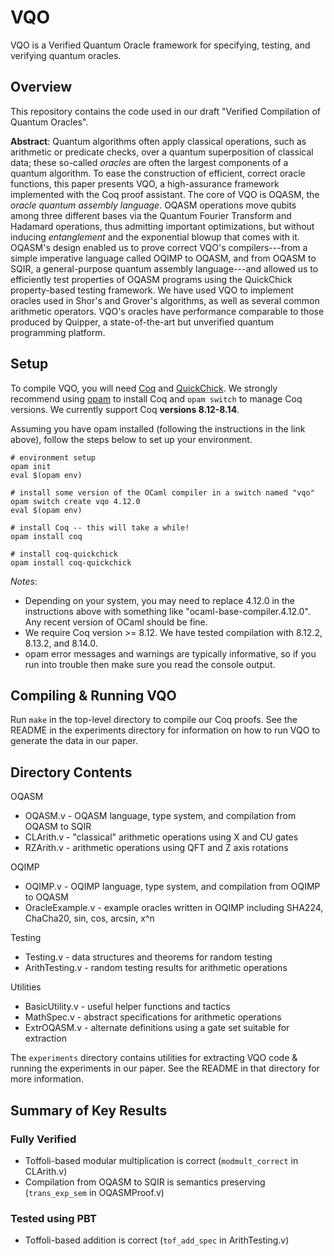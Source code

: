 # VQO

VQO is a Verified Quantum Oracle framework for specifying, testing, and verifying quantum oracles.

## Overview

This repository contains the code used in our draft "Verified Compilation of Quantum Oracles".

**Abstract**: Quantum algorithms often apply classical operations, such as arithmetic or predicate checks, over a quantum superposition of classical data; these so-called *oracles* are often the largest components of a quantum algorithm. To ease the construction of efficient, correct oracle functions, this paper presents VQO, a high-assurance framework implemented with the Coq proof assistant. The core of VQO is OQASM, the *oracle quantum assembly language*. OQASM operations move qubits among three different bases via the Quantum Fourier Transform and Hadamard operations, thus admitting important optimizations, but without inducing *entanglement* and the exponential blowup that comes with it. OQASM's design enabled us to prove correct VQO's compilers---from a simple imperative language called OQIMP to OQASM, and from OQASM to SQIR, a general-purpose quantum assembly language---and allowed us to efficiently test properties of OQASM programs using the QuickChick property-based testing framework. We have used VQO to implement oracles used in Shor's and Grover's algorithms, as well as several common arithmetic operators. VQO's oracles have performance comparable to those produced by Quipper, a state-of-the-art but unverified quantum programming platform.

## Setup

To compile VQO, you will need [Coq](https://coq.inria.fr/) and [QuickChick](https://github.com/QuickChick/QuickChick). We strongly recommend using [opam](https://opam.ocaml.org/doc/Install.html) to install Coq and `opam switch` to manage Coq versions. We currently support Coq **versions 8.12-8.14**.

Assuming you have opam installed (following the instructions in the link above), follow the steps below to set up your environment.
```
# environment setup
opam init
eval $(opam env)

# install some version of the OCaml compiler in a switch named "vqo"
opam switch create vqo 4.12.0
eval $(opam env)

# install Coq -- this will take a while!
opam install coq

# install coq-quickchick
opam install coq-quickchick
```

*Notes*:
* Depending on your system, you may need to replace 4.12.0 in the instructions above with something like "ocaml-base-compiler.4.12.0". Any recent version of OCaml should be fine. 
* We require Coq version >= 8.12. We have tested compilation with 8.12.2, 8.13.2, and 8.14.0.
* opam error messages and warnings are typically informative, so if you run into trouble then make sure you read the console output.

## Compiling & Running VQO

Run `make` in the top-level directory to compile our Coq proofs. See the README in the experiments directory for information on how to run VQO to generate the data in our paper.

## Directory Contents

OQASM
* OQASM.v - OQASM language, type system, and compilation from OQASM to SQIR
* CLArith.v - "classical" arithmetic operations using X and CU gates
* RZArith.v - arithmetic operations using QFT and Z axis rotations

OQIMP
* OQIMP.v - OQIMP language, type system, and compilation from OQIMP to OQASM
* OracleExample.v - example oracles written in OQIMP including SHA224, ChaCha20, sin, cos, arcsin, x^n

Testing
* Testing.v - data structures and theorems for random testing
* ArithTesting.v - random testing results for arithmetic operations

Utilities
* BasicUtility.v - useful helper functions and tactics
* MathSpec.v - abstract specifications for arithmetic operations
* ExtrOQASM.v - alternate definitions using a gate set suitable for extraction 

The `experiments` directory contains utilities for extracting VQO code & running the experiments in our paper. See the README in that directory for more information.

## Summary of Key Results

### Fully Verified
* Toffoli-based modular multiplication is correct (`modmult_correct` in CLArith.v)
* Compilation from OQASM to SQIR is semantics preserving (`trans_exp_sem` in OQASMProof.v)

### Tested using PBT
* Toffoli-based addition is correct (`tof_add_spec` in ArithTesting.v)